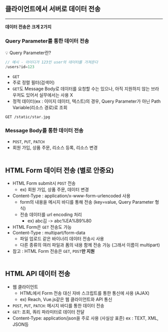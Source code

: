 ## 클라이언트에서 서버로 데이터 전송
---
**데이터 전송은 크게 2가지**
### Query Parameter를 통한 데이터 전송
💡 Query Parameter란?
``` java
// 예시 - 아이디가 123인 user의 데이터를 가져온다
/users?id=123
```
- `GET`
- 주로 정렬 필터(검색어)
- `GET`도 Message Body로 데이터를 요청할 수는 있으나, 아직 지원하지 않는 브라우저도 있어서 실무에서는 사용 X
- 정적 데이터(ex : 이미지 데이터, 텍스트)의 경우, Query Parameter가 아닌 Path Variable(리소스 경로)로 조회
```
GET /static/star.jpg
```
### Message Body를 통한 데이터 전송
- `POST`, `PUT`, `PATCH`
- 회원 가입, 상품 주문, 리소스 등록, 리소스 변경
<br/><br/>
## HTML Form 데이터 전송 (별로 안중요)
- HTML Form submit시 `POST` 전송
    - ex) 회원 가입, 상품 주문, 데이터 변경
- Content-Type : application/x-www-form-urlencoded 사용
    - form의 내용을 메시지 바디를 통해 전송 (key=value, Query Parameter 형식)
    - 전송 데이터를 url encoding 처리
        - ex) abc김 -> abc%EA%B9%80
- HTML Form은 `GET` 전송도 가능
- Content-Type : multipart/form-data
    - 파일 업로드 같은 바이너리 데이터 전송시 사용
    - 다른 종류의 여러 파일과 폼의 내용 함께 전송 가능 (그래서 이름이 multipart)
- 참고 : HTML Form 전송은 `GET`, `POST`**만 지원**
<br/><br/>
## HTML API 데이터 전송
- 웹 클라이언트
    - HTML에서 Form 전송 대신 자바 스크립트를 통한 통신에 사용 (AJAX)
    - ex) Reach, Vue.js같은 웹 클라이언트와 API 통신
- `POST`, `PUT`, `PATCH`: 메시지 바디를 통한 데이터 전송
- `GET`: 조회, 쿼리 파라미터로 데이터 전달 
- Content-Type: application/json을 주로 사용 (사실상 표준)
    ex : TEXT, XML, JSON등
